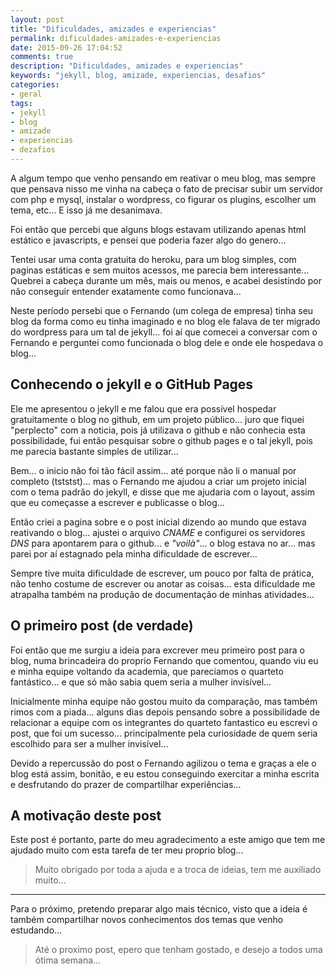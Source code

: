 ```yaml
---
layout: post
title: "Dificuldades, amizades e experiencias"
permalink: dificuldades-amizades-e-experiencias
date: 2015-09-26 17:04:52
comments: true
description: "Dificuldades, amizades e experiencias"
keywords: "jekyll, blog, amizade, experiencias, desafios"
categories:
- geral
tags:
- jekyll
- blog
- amizade
- experiencias
- dezafios
---
```


A algum tempo que venho pensando em reativar o meu blog, mas sempre que pensava nisso me vinha na cabeça o fato de precisar subir um servidor com php e mysql, instalar o wordpress, co figurar os plugins, escolher um tema, etc... E isso já me desanimava.

Foi então que percebi que alguns blogs estavam utilizando apenas html estático e javascripts, e pensei que poderia fazer algo do genero...

Tentei usar uma conta gratuita do heroku, para um blog simples, com paginas estáticas e sem muitos acessos, me parecia bem interessante... Quebrei a cabeça durante um mês, mais ou menos, e acabei desistindo por não conseguir entender exatamente como funcionava...

Neste período persebi que o Fernando (um colega de empresa) tinha seu blog da forma como eu tinha imaginado e no blog ele falava de ter migrado do wordpress para um tal de jekyll... foi aí que comecei a conversar com o Fernando e perguntei como funcionada o blog dele e onde ele hospedava o blog...

## Conhecendo o jekyll e o GitHub Pages

Ele me apresentou o jekyll e me falou que era possível hospedar gratuitamente o blog no github, em um projeto público... juro que fiquei "perplecto" com a noticia, pois já utilizava o github e não conhecia esta possibilidade, fui então pesquisar sobre o github pages e o tal jekyll, pois me parecia bastante simples de utilizar...

Bem... o inicio não foi tão fácil assim... até porque não li o manual por completo (tststst)... mas o Fernando me ajudou a criar um projeto inicial com o tema padrão do jekyll, e disse que me ajudaria com o layout, assim que eu começasse a escrever e publicasse o blog...

Então criei a pagina sobre e o post inicial dizendo ao mundo que estava reativando o blog... ajustei o arquivo *CNAME* e configurei os servidores *DNS* para apontarem para o github... e *"voilà"*... o blog estava no ar... mas parei por aí estagnado pela minha dificuldade de escrever...

Sempre tive muita dificuldade de escrever, um pouco por falta de prática, não tenho costume de escrever ou anotar as coisas... esta dificuldade me atrapalha também na produção de documentação de minhas atividades...

## O primeiro post (de verdade)

Foi então que me surgiu a ideia para excrever meu primeiro post para o blog, numa brincadeira do proprio Fernando que comentou, quando viu eu e minha equipe voltando da academia, que pareciamos o quarteto fantástico... e que só mão sabia quem seria a mulher invisível...

Inicialmente minha equipe não gostou muito da comparação, mas também rimos com a piada... alguns dias depois pensando sobre a possibilidade de relacionar a equipe com os integrantes do quarteto fantastico eu escrevi o post, que foi um sucesso... principalmente pela curiosidade de quem seria escolhido para ser a mulher invisível...

Devido a repercussão do post o Fernando agilizou o tema e graças a ele o blog está assim, bonitão, e eu estou conseguindo exercitar a minha escrita e desfrutando do prazer de compartilhar experiências...

## A motivação deste post

Este post é portanto, parte do meu agradecimento a este amigo que tem me ajudado muito com esta tarefa de ter meu proprio blog...

> Muito obrigado por toda a ajuda e a troca de ideias, tem me auxiliado muito...

***

Para o próximo, pretendo preparar algo mais técnico, visto que a ideia é também compartilhar novos conhecimentos dos temas que venho estudando...

> Até o proximo post, epero que tenham gostado, e desejo a todos uma ótima semana...